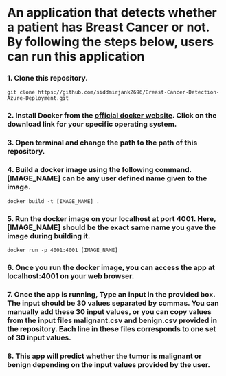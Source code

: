 # An application that detects whether a patient has Breast Cancer or not. By following the steps below, users can run this application

### 1. Clone this repository.
```
git clone https://github.com/siddmirjank2696/Breast-Cancer-Detection-Azure-Deployment.git
```

### 2. Install Docker from the [official docker website](https://docs.docker.com/get-docker/). Click on the download link for your specific operating system.

### 3. Open terminal and change the path to the path of this repository.

### 4. Build a docker image using the following command. [IMAGE_NAME] can be any user defined name given to the image.
```
docker build -t [IMAGE_NAME] .
```

### 5. Run the docker image on your localhost at port 4001. Here, [IMAGE_NAME] should be the exact same name you gave the image during building it.
```
docker run -p 4001:4001 [IMAGE_NAME]
```

### 6. Once you run the docker image, you can access the app at localhost:4001 on your web browser.

### 7. Once the app is running, Type an input in the provided box. The input should be 30 values separated by commas. You can manually add these 30 input values, or you can copy values from the input files malignant.csv and benign.csv provided in the repository. Each line in these files corresponds to one set of 30 input values. 

### 8. This app will predict whether the tumor is malignant or benign depending on the input values provided by the user.